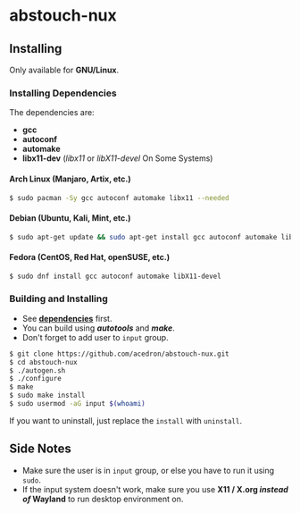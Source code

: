 # abstouch-nux

## Installing

Only available for **GNU/Linux**.

### Installing Dependencies

The dependencies are:

* **gcc**
* **autoconf**
* **automake**
* **libx11-dev** (*libx11* or *libX11-devel* On Some Systems)

#### Arch Linux (Manjaro, Artix, etc.)

```bash
$ sudo pacman -Sy gcc autoconf automake libx11 --needed
```

#### Debian (Ubuntu, Kali, Mint, etc.)

```bash
$ sudo apt-get update && sudo apt-get install gcc autoconf automake libx11-dev
```

#### Fedora (CentOS, Red Hat, openSUSE, etc.)

```bash
$ sudo dnf install gcc autoconf automake libX11-devel
```

### Building and Installing

* See **[dependencies](#installing-dependencies)** first.
* You can build using ***autotools*** and ***make***.
* Don't forget to add user to `input` group.

```bash
$ git clone https://github.com/acedron/abstouch-nux.git
$ cd abstouch-nux
$ ./autogen.sh
$ ./configure
$ make
$ sudo make install
$ sudo usermod -aG input $(whoami)
```

If you want to uninstall, just replace the `install` with `uninstall`.

## Side Notes

* Make sure the user is in `input` group, or else you have to run it using `sudo`.
* If the input system doesn't work, make sure you use **X11 / X.org *instead of* Wayland** to run desktop environment on.

